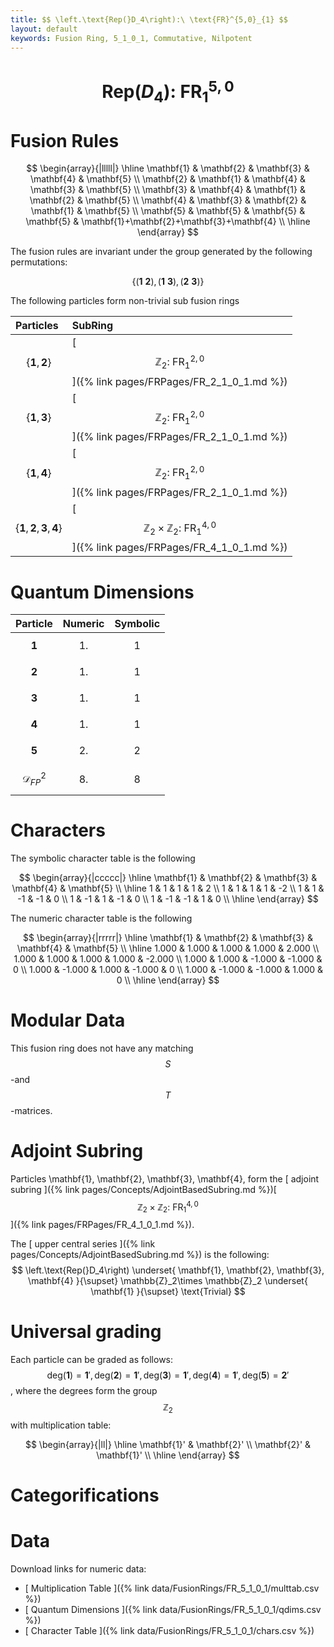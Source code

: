 ```yaml
---
title: $$ \left.\text{Rep(}D_4\right):\ \text{FR}^{5,0}_{1} $$
layout: default
keywords: Fusion Ring, 5_1_0_1, Commutative, Nilpotent
---
```

# $$ \left.\text{Rep(}D_4\right):\ \text{FR}^{5,0}_{1} $$


# Fusion Rules

$$
\begin{array}{|lllll|}
\hline
 \mathbf{1} & \mathbf{2} & \mathbf{3} & \mathbf{4} & \mathbf{5} \\
 \mathbf{2} & \mathbf{1} & \mathbf{4} & \mathbf{3} & \mathbf{5} \\
 \mathbf{3} & \mathbf{4} & \mathbf{1} & \mathbf{2} & \mathbf{5} \\
 \mathbf{4} & \mathbf{3} & \mathbf{2} & \mathbf{1} & \mathbf{5} \\
 \mathbf{5} & \mathbf{5} & \mathbf{5} & \mathbf{5} & \mathbf{1}+\mathbf{2}+\mathbf{3}+\mathbf{4} \\
\hline
\end{array}
$$


The fusion rules are invariant under the group generated by the following permutations:

$$ \left\{(\mathbf{1} \ \mathbf{2}), (\mathbf{1} \ \mathbf{3}), (\mathbf{2} \ \mathbf{3})\right\} $$


The following particles form non-trivial sub fusion rings

| Particles | SubRing |
| :------ | :------ |
| $$ \{\mathbf{1},\mathbf{2}\} $$ | [ $$ \mathbb{Z}_2:\ \text{FR}^{2,0}_{1} $$ ]({% link pages/FRPages/FR_2_1_0_1.md %}) |
| $$ \{\mathbf{1},\mathbf{3}\} $$ | [ $$ \mathbb{Z}_2:\ \text{FR}^{2,0}_{1} $$ ]({% link pages/FRPages/FR_2_1_0_1.md %}) |
| $$ \{\mathbf{1},\mathbf{4}\} $$ | [ $$ \mathbb{Z}_2:\ \text{FR}^{2,0}_{1} $$ ]({% link pages/FRPages/FR_2_1_0_1.md %}) |
| $$ \{\mathbf{1},\mathbf{2},\mathbf{3},\mathbf{4}\} $$ | [ $$ \mathbb{Z}_2\times \mathbb{Z}_2:\ \text{FR}^{4,0}_{1} $$ ]({% link pages/FRPages/FR_4_1_0_1.md %}) |


# Quantum Dimensions

| Particle | Numeric | Symbolic |
| :------ | :------ | :------ |
| $$ \mathbf{1} $$ | $$ 1. $$ | $$ 1 $$ |
| $$ \mathbf{2} $$ | $$ 1. $$ | $$ 1 $$ |
| $$ \mathbf{3} $$ | $$ 1. $$ | $$ 1 $$ |
| $$ \mathbf{4} $$ | $$ 1. $$ | $$ 1 $$ |
| $$ \mathbf{5} $$ | $$ 2. $$ | $$ 2 $$ |
| $$ \mathcal{D}_{FP}^2 $$ | $$ 8. $$ | $$ 8 $$ |

# Characters

The symbolic character table is the following

$$
\begin{array}{|ccccc|}
\hline
 \mathbf{1} & \mathbf{2} & \mathbf{3} & \mathbf{4} & \mathbf{5} \\
\hline
 1 & 1 & 1 & 1 & 2 \\
 1 & 1 & 1 & 1 & -2 \\
 1 & 1 & -1 & -1 & 0 \\
 1 & -1 & 1 & -1 & 0 \\
 1 & -1 & -1 & 1 & 0 \\
\hline
\end{array}
$$

The numeric character table is the following

$$
\begin{array}{|rrrrr|}
\hline
 \mathbf{1} & \mathbf{2} & \mathbf{3} & \mathbf{4} & \mathbf{5} \\
\hline
 1.000 & 1.000 & 1.000 & 1.000 & 2.000 \\
 1.000 & 1.000 & 1.000 & 1.000 & -2.000 \\
 1.000 & 1.000 & -1.000 & -1.000 & 0 \\
 1.000 & -1.000 & 1.000 & -1.000 & 0 \\
 1.000 & -1.000 & -1.000 & 1.000 & 0 \\
\hline
\end{array}
$$

# Modular Data

This fusion ring does not have any matching $$ S $$-and $$ T $$-matrices.

# Adjoint Subring

Particles \mathbf{1}, \mathbf{2}, \mathbf{3}, \mathbf{4}, form the [ adjoint subring ]({% link pages/Concepts/AdjointBasedSubring.md %})[ $$ \mathbb{Z}_2\times \mathbb{Z}_2:\ \text{FR}^{4,0}_{1} $$ ]({% link pages/FRPages/FR_4_1_0_1.md %}).

The [ upper central series ]({% link pages/Concepts/AdjointBasedSubring.md %}) is the following:
$$ \left.\text{Rep(}D_4\right) \underset{ \mathbf{1}, \mathbf{2}, \mathbf{3}, \mathbf{4} }{\supset}  \mathbb{Z}_2\times \mathbb{Z}_2 \underset{ \mathbf{1} }{\supset}  \text{Trivial} $$

# Universal grading

Each particle can be graded as follows: $$ \text{deg}(\mathbf{1}) = \mathbf{1}', \text{deg}(\mathbf{2}) = \mathbf{1}', \text{deg}(\mathbf{3}) = \mathbf{1}', \text{deg}(\mathbf{4}) = \mathbf{1}', \text{deg}(\mathbf{5}) = \mathbf{2}' $$, where the degrees form the group $$ \mathbb{Z}_2 $$ with multiplication table:

$$
\begin{array}{|ll|}
\hline
 \mathbf{1}' & \mathbf{2}' \\
 \mathbf{2}' & \mathbf{1}' \\
\hline
\end{array}
$$

# Categorifications



# Data

Download links for numeric data:

* [ Multiplication Table ]({% link data/FusionRings/FR_5_1_0_1/multtab.csv %})
* [ Quantum Dimensions ]({% link data/FusionRings/FR_5_1_0_1/qdims.csv %})
* [ Character Table ]({% link data/FusionRings/FR_5_1_0_1/chars.csv %})